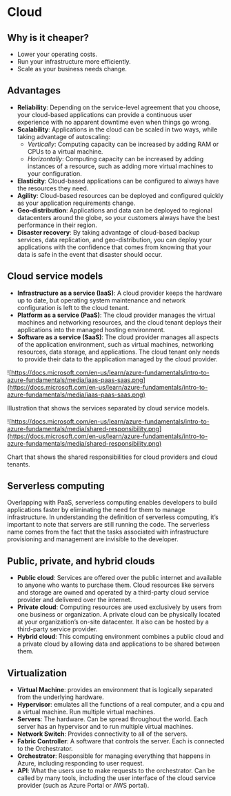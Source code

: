 # Cloud

## Why is it cheaper?

- Lower your operating costs.
- Run your infrastructure more efficiently.
- Scale as your business needs change.

## Advantages

- **Reliability**: Depending on the service-level agreement that you choose, your cloud-based applications can provide a continuous user experience with no apparent downtime even when things go wrong.
- **Scalability**: Applications in the cloud can be scaled in two ways, while taking advantage of autoscaling:
    - *Vertically*: Computing capacity can be increased by adding RAM or CPUs to a virtual machine.
    - *Horizontally*: Computing capacity can be increased by adding instances of a resource, such as adding more virtual machines to your configuration.
- **Elasticity**: Cloud-based applications can be configured to always have the resources they need.
- **Agility**: Cloud-based resources can be deployed and configured quickly as your application requirements change.
- **Geo-distribution**: Applications and data can be deployed to regional datacenters around the globe, so your customers always have the best performance in their region.
- **Disaster recovery**: By taking advantage of cloud-based backup services, data replication, and geo-distribution, you can deploy your applications with the confidence that comes from knowing that your data is safe in the event that disaster should occur.

## Cloud service models

- **Infrastructure as a service (IaaS)**: A cloud provider keeps the hardware up to date, but operating system maintenance and network configuration is left to the cloud tenant.
- **Platform as a service (PaaS)**: The cloud provider manages the virtual machines and networking resources, and the cloud tenant deploys their applications into the managed hosting environment.
- **Software as a service (SaaS)**: The cloud provider manages all aspects of the application environment, such as virtual machines, networking resources, data storage, and applications. The cloud tenant only needs to provide their data to the application managed by the cloud provider.

![https://docs.microsoft.com/en-us/learn/azure-fundamentals/intro-to-azure-fundamentals/media/iaas-paas-saas.png](https://docs.microsoft.com/en-us/learn/azure-fundamentals/intro-to-azure-fundamentals/media/iaas-paas-saas.png)

Illustration that shows the services separated by cloud service models.

![https://docs.microsoft.com/en-us/learn/azure-fundamentals/intro-to-azure-fundamentals/media/shared-responsibility.png](https://docs.microsoft.com/en-us/learn/azure-fundamentals/intro-to-azure-fundamentals/media/shared-responsibility.png)

Chart that shows the shared responsibilities for cloud providers and cloud tenants.

## Serverless computing

Overlapping with PaaS, serverless computing enables developers to build applications faster by eliminating the need for them to manage infrastructure. In understanding the definition of serverless computing, it’s important to note that servers are still running the code. The serverless name comes from the fact that the tasks associated with infrastructure provisioning and management are invisible to the developer.

## Public, private, and hybrid clouds

- **Public cloud**: Services are offered over the public internet and available to anyone who wants to purchase them. Cloud resources like servers and storage are owned and operated by a third-party cloud service provider and delivered over the internet.
- **Private cloud**: Computing resources are used exclusively by users from one business or organization. A private cloud can be physically located at your organization’s on-site datacenter. It also can be hosted by a third-party service provider.
- **Hybrid cloud**: This computing environment combines a public cloud and a private cloud by allowing data and applications to be shared between them.

## Virtualization

- **Virtual Machine**: provides an environment that is logically separated from the underlying hardware.
- **Hypervisor**: emulates all the functions of a real computer, and a cpu and a virtual machine. Run multiple virtual machines.
- **Servers**: The hardware. Can be spread throughout the world. Each server has an hypervisor and to run multiple virtual machines.
- **Network Switch**: Provides connectivity to all of the servers.
- **Fabric Controller**: A software that controls the server. Each is connected to the Orchestrator.
- **Orchestrator**: Responsible for managing everything that happens in Azure, including responding to user request.
- **API**: What the users use to make requests to the orchestrator. Can be called by many tools, including the user interface of the cloud service provider (such as Azure Portal or AWS portal).
